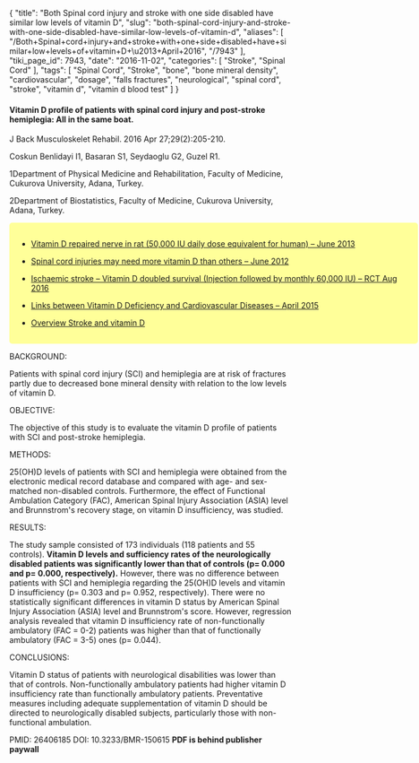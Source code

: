 {
    "title": "Both Spinal cord injury and stroke with one side disabled have similar low levels of vitamin D",
    "slug": "both-spinal-cord-injury-and-stroke-with-one-side-disabled-have-similar-low-levels-of-vitamin-d",
    "aliases": [
        "/Both+Spinal+cord+injury+and+stroke+with+one+side+disabled+have+similar+low+levels+of+vitamin+D+\u2013+April+2016",
        "/7943"
    ],
    "tiki_page_id": 7943,
    "date": "2016-11-02",
    "categories": [
        "Stroke",
        "Spinal Cord"
    ],
    "tags": [
        "Spinal Cord",
        "Stroke",
        "bone",
        "bone mineral density",
        "cardiovascular",
        "dosage",
        "falls fractures",
        "neurological",
        "spinal cord",
        "stroke",
        "vitamin d",
        "vitamin d blood test"
    ]
}


#### Vitamin D profile of patients with spinal cord injury and post-stroke hemiplegia: All in the same boat.

J Back Musculoskelet Rehabil. 2016 Apr 27;29(2):205-210.

Coskun Benlidayi I1, Basaran S1, Seydaoglu G2, Guzel R1.

1Department of Physical Medicine and Rehabilitation, Faculty of Medicine, Cukurova University, Adana, Turkey.

2Department of Biostatistics, Faculty of Medicine, Cukurova University, Adana, Turkey.

<div class="border" style="background-color:#FF9;padding:15px;margin:10px 0;border-radius:5px;width:700px">

* [Vitamin D repaired nerve in rat (50,000 IU daily dose equivalent for human) – June 2013](/posts/vitamin-d-repaired-nerve-in-rat-50000-iu-daily-dose-equivalent-for-human)

* [Spinal cord injuries may need more vitamin D than others – June 2012](/posts/spinal-cord-injuries-may-need-more-vitamin-d-than-others)

* [Ischaemic stroke – Vitamin D doubled survival (Injection followed by monthly 60,000 IU) – RCT Aug 2016](/posts/ischaemic-stroke-vitamin-d-doubled-survival-injection-followed-by-monthly-60000-iu-rct)

* [Links between Vitamin D Deficiency and Cardiovascular Diseases – April 2015](/posts/links-between-vitamin-d-deficiency-and-cardiovascular-diseases)

* [Overview Stroke and vitamin D](/posts/overview-stroke-and-vitamin-d)

</div>

BACKGROUND:

Patients with spinal cord injury (SCI) and hemiplegia are at risk of fractures partly due to decreased bone mineral density with relation to the low levels of vitamin D.

OBJECTIVE:

The objective of this study is to evaluate the vitamin D profile of patients with SCI and post-stroke hemiplegia.

METHODS:

25(OH)D levels of patients with SCI and hemiplegia were obtained from the electronic medical record database and compared with age- and sex-matched non-disabled controls. Furthermore, the effect of Functional Ambulation Category (FAC), American Spinal Injury Association (ASIA) level and Brunnstrom's recovery stage, on vitamin D insufficiency, was studied.

RESULTS:

The study sample consisted of 173 individuals (118 patients and 55 controls).  **Vitamin D levels and sufficiency rates of the neurologically disabled patients was significantly lower than that of controls (p= 0.000 and p= 0.000, respectively).**  However, there was no difference between patients with SCI and hemiplegia regarding the 25(OH)D levels and vitamin D insufficiency (p= 0.303 and p= 0.952, respectively). There were no statistically significant differences in vitamin D status by American Spinal Injury Association (ASIA) level and Brunnstrom's score. However, regression analysis revealed that vitamin D insufficiency rate of non-functionally ambulatory (FAC = 0-2) patients was higher than that of functionally ambulatory (FAC = 3-5) ones (p= 0.044).

CONCLUSIONS:

Vitamin D status of patients with neurological disabilities was lower than that of controls. Non-functionally ambulatory patients had higher vitamin D insufficiency rate than functionally ambulatory patients. Preventative measures including adequate supplementation of vitamin D should be directed to neurologically disabled subjects, particularly those with non-functional ambulation.

PMID: 26406185 DOI: 10.3233/BMR-150615  **PDF is behind publisher paywall**